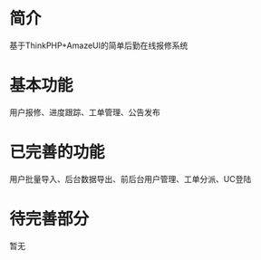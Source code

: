# 简介
基于ThinkPHP+AmazeUI的简单后勤在线报修系统

# 基本功能
用户报修、进度跟踪、工单管理、公告发布

# 已完善的功能
用户批量导入、后台数据导出、前后台用户管理、工单分派、UC登陆

# 待完善部分
暂无
